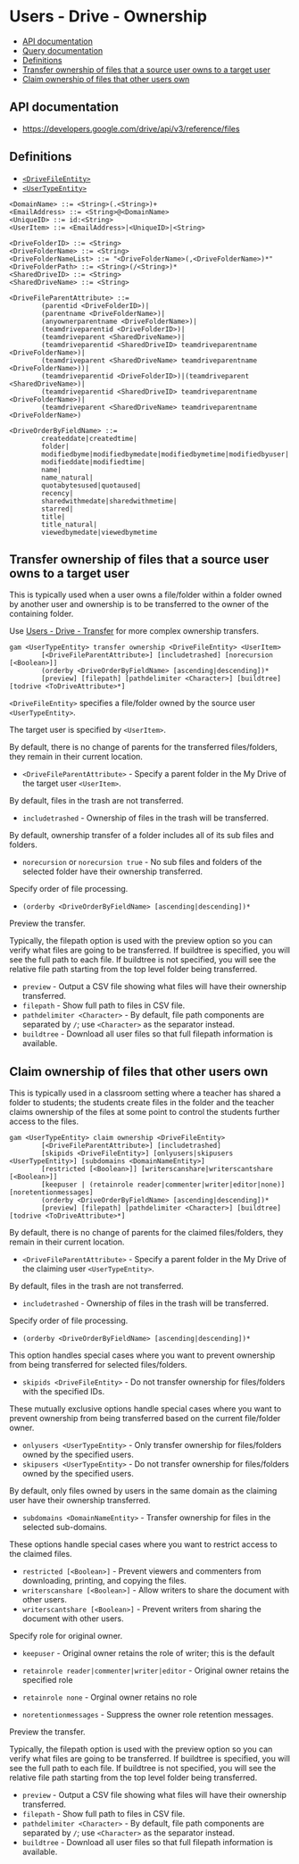 # Users - Drive - Ownership
- [API documentation](#api-documentation)
- [Query documentation](Users-Drive-Query)
- [Definitions](#definitions)
- [Transfer ownership of files that a source user owns to a target user](#transfer-ownership-of-files-that-a-source-user-owns-to-a-target-user)
- [Claim ownership of files that other users own](#claim-ownership-of-files-that-other-users-own)

## API documentation
* https://developers.google.com/drive/api/v3/reference/files

## Definitions
* [`<DriveFileEntity>`](Drive-File-Selection)
* [`<UserTypeEntity>`](Collections-of-Users)

```
<DomainName> ::= <String>(.<String>)+
<EmailAddress> ::= <String>@<DomainName>
<UniqueID> ::= id:<String>
<UserItem> ::= <EmailAddress>|<UniqueID>|<String>

<DriveFolderID> ::= <String>
<DriveFolderName> ::= <String>
<DriveFolderNameList> ::= "<DriveFolderName>(,<DriveFolderName>)*"
<DriveFolderPath> ::= <String>(/<String>)*
<SharedDriveID> ::= <String>
<SharedDriveName> ::= <String>

<DriveFileParentAttribute> ::=
        (parentid <DriveFolderID>)|
        (parentname <DriveFolderName>)|
        (anyownerparentname <DriveFolderName>)|
        (teamdriveparentid <DriveFolderID>)|
        (teamdriveparent <SharedDriveName>)|
        (teamdriveparentid <SharedDriveID> teamdriveparentname <DriveFolderName>)|
        (teamdriveparent <SharedDriveName> teamdriveparentname <DriveFolderName>))|
        (teamdriveparentid <DriveFolderID>)|(teamdriveparent <SharedDriveName>)|
        (teamdriveparentid <SharedDriveID> teamdriveparentname <DriveFolderName>)|
        (teamdriveparent <SharedDriveName> teamdriveparentname <DriveFolderName>)

<DriveOrderByFieldName> ::=
        createddate|createdtime|
        folder|
        modifiedbyme|modifiedbymedate|modifiedbymetime|modifiedbyuser|
        modifieddate|modifiedtime|
        name|
        name_natural|
        quotabytesused|quotaused|
        recency|
        sharedwithmedate|sharedwithmetime|
        starred|
        title|
        title_natural|
        viewedbymedate|viewedbymetime
```
## Transfer ownership of files that a source user owns to a target user
This is typically used when a user owns a file/folder within a folder owned by another user
and ownership is to be transferred to the owner of the containing folder.

Use [Users - Drive - Transfer](Users-Drive-Transfer) for more complex ownership transfers.
```
gam <UserTypeEntity> transfer ownership <DriveFileEntity> <UserItem>
        [<DriveFileParentAttribute>] [includetrashed] [norecursion [<Boolean>]]
        (orderby <DriveOrderByFieldName> [ascending|descending])*
        [preview] [filepath] [pathdelimiter <Character>] [buildtree] [todrive <ToDriveAttribute>*]
```
`<DriveFileEntity>` specifies a file/folder owned by the source user `<UserTypeEntity>`.

The target user is specified by `<UserItem>`.

By default, there is no change of parents for the transferred files/folders, they remain in their current location.
* `<DriveFileParentAttribute>` - Specify a parent folder in the My Drive of the target user `<UserItem>`.

By default, files in the trash are not transferred.
* `includetrashed` - Ownership of files in the trash will be transferred.

By default, ownership transfer of a folder includes all of its sub files and folders.
* `norecursion` or `norecursion true` - No sub files and folders of the selected folder have their ownership transferred.

Specify order of file processing.
* `(orderby <DriveOrderByFieldName> [ascending|descending])*`

Preview the transfer.

Typically, the filepath option is used with the preview option so you can verify what files are going to be transferred.
If buildtree is specified, you will see the full path to each file. If buildtree is not specified, you will see the
relative file path starting from the top level folder being transferred.
* `preview` - Output a CSV file showing what files will have their ownership transferred.
* `filepath` - Show full path to files in CSV file.
* `pathdelimiter <Character>` - By default, file path components are separated by `/`; use `<Character>` as the separator instead.
* `buildtree` - Download all user files so that full filepath information is available.

## Claim ownership of files that other users own
This is typically used in a classroom setting where a teacher has shared a folder to students;
the students create files in the folder and the teacher claims ownership of the files at some
point to control the students further access to the files.
```
gam <UserTypeEntity> claim ownership <DriveFileEntity>
        [<DriveFileParentAttribute>] [includetrashed]
        [skipids <DriveFileEntity>] [onlyusers|skipusers <UserTypeEntity>] [subdomains <DomainNameEntity>]
        [restricted [<Boolean>]] [writerscanshare|writerscantshare [<Boolean>]]
        [keepuser | (retainrole reader|commenter|writer|editor|none)] [noretentionmessages]
        (orderby <DriveOrderByFieldName> [ascending|descending])*
        [preview] [filepath] [pathdelimiter <Character>] [buildtree] [todrive <ToDriveAttribute>*]
```
By default, there is no change of parents for the claimed files/folders, they remain in their current location.
* `<DriveFileParentAttribute>` - Specify a parent folder in the My Drive of the claiming user `<UserTypeEntity>`.

By default, files in the trash are not transferred.
* `includetrashed` - Ownership of files in the trash will be transferred.

Specify order of file processing.
* `(orderby <DriveOrderByFieldName> [ascending|descending])*`

This option handles special cases where you want to prevent ownership from being transferred for selected files/folders.
* `skipids <DriveFileEntity>` - Do not transfer ownership for files/folders with the specified IDs.

These mutually exclusive  options handle special cases where you want to prevent ownership from being transferred based on the current file/folder owner.
* `onlyusers <UserTypeEntity>` - Only transfer ownership for files/folders owned by the specified users.
* `skipusers <UserTypeEntity>` - Do not transfer ownership for files/folders owned by the specified users.

By default, only files owned by users in the same domain as the claiming user have their ownership transferred.
* `subdomains <DomainNameEntity>` - Transfer ownership for files in the selected sub-domains.

These options handle special cases where you want to restrict access to the claimed files.
* `restricted [<Boolean>]` - Prevent viewers and commenters from downloading, printing, and copying the files.
* `writerscanshare [<Boolean>]` - Allow writers to share the document with other users.
* `writerscantshare [<Boolean>]` - Prevent writers from sharing the document with other users.

Specify role for original owner.
* `keepuser` - Original owner retains the role of writer; this is the default
* `retainrole reader|commenter|writer|editor` - Original owner retains the specified role
* `retainrole none` - Orginal owner retains no role

* `noretentionmessages` - Suppress the owner role retention messages.

Preview the transfer.

Typically, the filepath option is used with the preview option so you can verify what files are going to be transferred.
If buildtree is specified, you will see the full path to each file. If buildtree is not specified, you will see the
relative file path starting from the top level folder being transferred.
* `preview` - Output a CSV file showing what files will have their ownership transferred.
* `filepath` - Show full path to files in CSV file.
* `pathdelimiter <Character>` - By default, file path components are separated by `/`; use `<Character>` as the separator instead.
* `buildtree` - Download all user files so that full filepath information is available.
